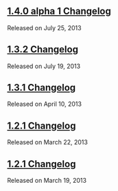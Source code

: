 <script>{
	"title": "jQuery Mobile Changelogs",
	"pageTemplate": "page-contentfull.php"
}</script>

## [1.4.0 alpha 1 Changelog](/changelog/1.4.0-alpha.1/)
Released on July 25, 2013
## [1.3.2 Changelog](/changelog/1.3.2/)
Released on July 19, 2013
## [1.3.1 Changelog](/changelog/1.3.1/)
Released on April 10, 2013
## [1.2.1 Changelog](/changelog/1.2.1/)
Released on March 22, 2013
## [1.2.1 Changelog](/changelog/1.1.2/)
Released on March 19, 2013
